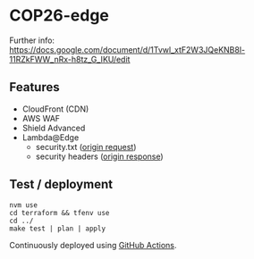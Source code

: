 # COP26-edge

Further info: <https://docs.google.com/document/d/1Tvwl_xtF2W3JQeKNB8l-11RZkFWW_nRx-h8tz_G_IKU/edit>

## Features

- CloudFront (CDN)
- AWS WAF
- Shield Advanced
- Lambda@Edge
  - security.txt ([origin request](origin_request/src/origin_request.js))
  - security headers ([origin response](origin_response/src/origin_response.js))

## Test / deployment

```
nvm use
cd terraform && tfenv use
cd ../
make test | plan | apply
```

Continuously deployed using [GitHub Actions](https://github.com/cabinetoffice/cop26-edge/actions/workflows/main.yml).
